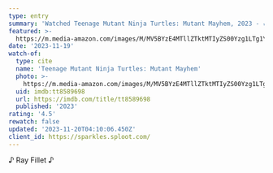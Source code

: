 ```yaml
---
type: entry
summary: 'Watched Teenage Mutant Ninja Turtles: Mutant Mayhem, 2023 - ★★★★½'
featured: >-
  https://m.media-amazon.com/images/M/MV5BYzE4MTllZTktMTIyZS00Yzg1LTg1YzAtMWQwZTZkNjNkODNjXkEyXkFqcGdeQXVyMTUzMTg2ODkz._V1_SX300.jpg
date: '2023-11-19'
watch-of:
  type: cite
  name: 'Teenage Mutant Ninja Turtles: Mutant Mayhem'
  photo: >-
    https://m.media-amazon.com/images/M/MV5BYzE4MTllZTktMTIyZS00Yzg1LTg1YzAtMWQwZTZkNjNkODNjXkEyXkFqcGdeQXVyMTUzMTg2ODkz._V1_SX300.jpg
  uid: imdb:tt8589698
  url: https://imdb.com/title/tt8589698
  published: '2023'
rating: '4.5'
rewatch: false
updated: '2023-11-20T04:10:06.450Z'
client_id: https://sparkles.sploot.com/
---
```

♪ Ray Fillet ♪
